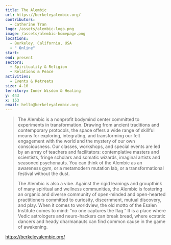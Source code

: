 ```yaml
---
title: The Alembic
url: https://berkeleyalembic.org/
contributors:
  - Catherine Tran
logo: /assets/alembic-logo.png
image: /assets/alembic-homepage.png
locations:
  - Berkeley, California, USA
  - " Online"
start: 
end: present
sectors:
  - Spirituality & Religion
  - Relations & Peace
activities:
  - Events & Retreats
size: 4-10
territory: Inner Wisdom & Healing
y: 443
x: 153
email: hello@berkeleyalembic.org
---
```

> The Alembic is a nonprofit bodymind center committed to experiments in transformation. Drawing from ancient traditions and contemporary protocols, the space offers a wide range of skillful means for exploring, integrating, and transforming our felt engagement with the world and the mystery of our own consciousness. Our classes, workshops, and special events are led by an array of teachers and facilitators: contemplative masters and scientists, fringe scholars and somatic wizards, imaginal artists and seasoned psychonauts. You can think of the Alembic as an awareness gym, or a metamodern mutation lab, or a transformational festival without the dust.
> 
> The Alembic is also a vibe. Against the rigid leanings and groupthink of many spiritual and wellness communities, the Alembic is fostering an organic and diverse community of open-minded and open-hearted practitioners committed to curiosity, discernment, mutual discovery, and play. When it comes to worldview, the old motto of the Esalen Institute comes to mind: “no one captures the flag.” It is a place where Vedic astrologers and neuro-hackers can break bread, where ecstatic dancers and heady dharmanauts can find common cause in the game of awakening. 

https://berkeleyalembic.org/ 
